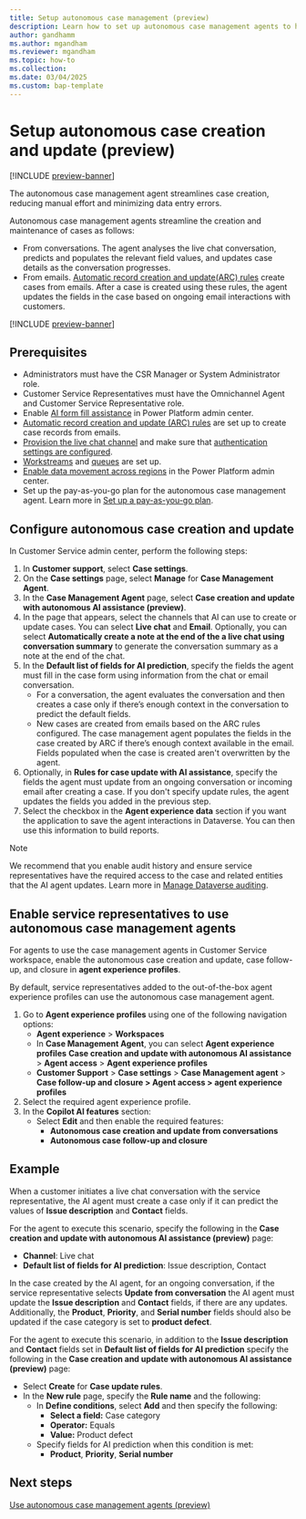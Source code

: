 ```yaml
---
title: Setup autonomous case management (preview)
description: Learn how to set up autonomous case management agents to help customer support teams efficiently handle case management tasks.
author: gandhamm
ms.author: mgandham
ms.reviewer: mgandham
ms.topic: how-to 
ms.collection: 
ms.date: 03/04/2025
ms.custom: bap-template
---
```



# Setup autonomous case creation and update (preview)

[!INCLUDE [preview-banner](~/../shared-content/shared/preview-includes/preview-banner.md)]

The autonomous case management agent streamlines case creation, reducing manual effort and minimizing data entry errors.

Autonomous case management agents streamline the creation and maintenance of cases as follows: 

- From conversations. The agent analyses the live chat conversation, predicts and populates the relevant field values, and updates case details as the conversation progresses. 
- From emails. [Automatic record creation and update(ARC) rules](automatically-create-update-records.md#activities-and-entities-supported-by-rules-for-creating-or-updating-records-automatically) create cases from emails. After a case is created using these rules, the agent updates the fields in the case based on ongoing email interactions with customers. 

[!INCLUDE [preview-banner](../../../shared-content/shared/preview-includes/production-ready-preview-dynamics365.md)]

## Prerequisites

- Administrators must have the CSR Manager or System Administrator role.
- Customer Service Representatives must have the Omnichannel Agent and Customer Service Representative role.
- Enable [AI form fill assistance](/power-platform/admin/settings-features#ai-form-fill-assistance) in Power Platform admin center.
- [Automatic record creation and update (ARC) rules](set-up-rules-to-automatically-create-or-update-records.md) are set up to create case records from emails.
- [Provision the live chat channel](/dynamics365/contact-center/implement/provision-channels) and make sure that [authentication settings are configured](create-chat-auth-settings.md). 
- [Workstreams](create-workstreams.md) and [queues](queues-omnichannel.md) are set up.
-  [Enable data movement across regions](/power-platform/admin/geographical-availability-copilot) in the Power Platform admin center.
- Set up the pay-as-you-go plan for the autonomous case management agent. Learn more in [Set up a pay-as-you-go plan](setup-pay-as-you-go.md).


## Configure autonomous case creation and update

In Customer Service admin center, perform the following steps:

1. In **Customer support**, select **Case settings**.
2. On the **Case settings** page, select **Manage** for **Case Management Agent**.
3. In the **Case Management Agent** page, select **Case creation and update with autonomous AI assistance (preview)**.
4. In the page that appears, select the channels that AI can use to create or update cases. You can select **Live chat** and **Email**. Optionally, you can select **Automatically create a note at the end of the a live chat using conversation summary** to generate the conversation summary as a note at the end of the chat.
1. In the **Default list of fields for AI prediction**, specify the fields the agent must fill in the case form using information from the chat or email conversation.  
   - For a conversation, the agent evaluates the conversation and then creates a case only if there’s enough context in the conversation to predict the default fields.  
   - New cases are created from emails based on the ARC rules configured. The case management agent populates the fields in the case created by ARC if there’s enough context available in the email. Fields populated when the case is created aren't overwritten by the agent.
1. Optionally, in **Rules for case update with AI assistance**, specify the fields the agent must update from an ongoing conversation or incoming email after creating a case. If you don't specify update rules, the agent updates the fields you added in the previous step.
1. Select the checkbox in the **Agent experience data** section if you want the application to save the agent interactions in Dataverse. You can then use this information to build reports.

> [!NOTE]
> We recommend that you enable audit history and ensure service representatives have the required access to the case and related entities that the AI agent updates. Learn more in [Manage Dataverse auditing](/power-platform/admin/manage-dataverse-auditing).

## Enable service representatives to use autonomous case management agents

For agents to use the case management agents in Customer Service workspace, enable the autonomous case creation and update, case follow-up, and closure in **agent experience profiles**.

By default, service representatives added to the out-of-the-box agent experience profiles can use the autonomous case management agent.

1. Go to **Agent experience profiles** using one of the following navigation options:
   - **Agent experience** > **Workspaces**
   - In **Case Management Agent**, you can select **Agent experience profiles** **Case creation and update with autonomous AI assistance** > **Agent access** > **Agent experience profiles**
   - **Customer Support** > **Case settings** > **Case Management agent** > **Case follow-up and closure > Agent access > agent experience profiles**
2. Select the required agent experience profile.
3. In the **Copilot AI features** section:
   - Select **Edit** and then enable the required features:  
     - **Autonomous case creation and update from conversations**  
     - **Autonomous case follow-up and closure**


## Example 

When a customer initiates a live chat conversation with the service representative, the AI agent must create a case only if it can predict the values of **Issue description** and **Contact** fields.

For the agent to execute this scenario, specify the following in the **Case creation and update with autonomous AI assistance (preview)** page:
 
- **Channel**: Live chat  
- **Default list of fields for AI prediction**: Issue description, Contact  

In the case created by the AI agent, for an ongoing conversation, if the service representative selects **Update from conversation** the AI agent must update the **Issue description** and **Contact** fields, if there are any updates. Additionally, the **Product**, **Priority**, and **Serial number** fields should also be updated if the case category is set to **product defect**. 

For the agent to execute this scenario, in addition to the **Issue description** and **Contact** fields set in **Default list of fields for AI prediction** specify the following in the **Case creation and update with autonomous AI assistance (preview)** page:

- Select **Create** for **Case update rules**. 
- In the **New rule** page, specify the **Rule name** and the following:
  - In **Define conditions**, select **Add** and then specify the following:
    - **Select a field:** Case category  
    - **Operator:** Equals  
    - **Value:** Product defect  
  - Specify fields for AI prediction when this condition is met:  
    - **Product**, **Priority**, **Serial number**



## Next steps

 [Use autonomous case management agents (preview)](../use/use-case-creation-agent.md)
